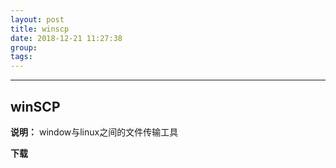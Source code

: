 ```yaml
---
layout: post  
title: winscp  
date: 2018-12-21 11:27:38  
group:    
tags:    
---  
```

---  
## winSCP ##
**说明：**
window与linux之间的文件传输工具

**下载**
